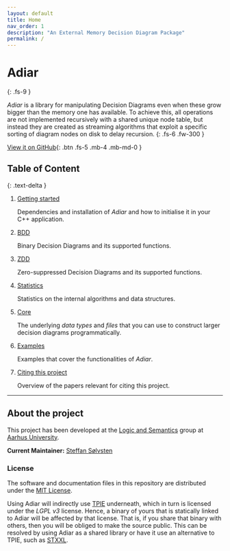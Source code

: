 ```yaml
---
layout: default
title: Home
nav_order: 1
description: "An External Memory Decision Diagram Package"
permalink: /
---
```


# Adiar
{: .fs-9 }

*Adiar* is a library for manipulating Decision Diagrams even when these grow
bigger than the memory one has available. To achieve this, all operations are
not implemented recursively with a shared unique node table, but instead they
are created as streaming algorithms that exploit a specific sorting of diagram
nodes on disk to delay recursion.
{: .fs-6 .fw-300 }

[View it on GitHub](https://github.com/ssoelvsten/adiar){: .btn .fs-5 .mb-4 .mb-md-0 }

## Table of Content
{: .text-delta }

1. [Getting started](getting_started.md)

   Dependencies and installation of *Adiar* and how to initialise it in your C++
   application.

2. [BDD](bdd.md)

   Binary Decision Diagrams and its supported functions.

3. [ZDD](zdd.md)

   Zero-suppressed Decision Diagrams and its supported functions.

4. [Statistics](statistics.md)

   Statistics on the internal algorithms and data structures.

5. [Core](core.md)

   The underlying *data types* and *files* that you can use to construct larger
   decision diagrams programmatically.
   
6. [Examples](examples.md)

   Examples that cover the functionalities of *Adiar*.

7. [Citing this project](cite.md)

   Overview of the papers relevant for citing this project.

---

## About the project

This project has been developed at the [Logic and Semantics](https://logsem.github.io/)
group at [Aarhus University](https://cs.au.dk).

**Current Maintainer:** [Steffan Sølvsten](mailto:soelvsten@cs.au.dk)

### License
The software and documentation files in this repository are distributed under the
[MIT License](https://github.com/SSoelvsten/adiar/blob/main/LICENSE.md).

Using Adiar will indirectly use [TPIE](https://github.com/thomasmoelhave/tpie)
underneath, which in turn is licensed under the _LGPL v3_ license. Hence, a
binary of yours that is statically linked to Adiar will be affected by that
license. That is, if you share that binary with others, then you will be obliged
to make the source public. This can be resolved by using Adiar as a shared
library or have it use an alternative to TPIE, such as
[STXXL](https://stxxl.org/).
